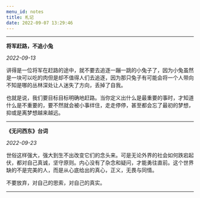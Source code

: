 ```yaml
---
menu_id: notes
title: 札记
date: 2022-09-07 13:29:46
---
```


---

**将军赶路，不追小兔**

*2022-09-13*

讲得是一位将军在赶路的途中，就不要去追逐一蹦一跳的小兔子了，因为小兔虽然是一块可以吃的肉但是却不值得人们去追逐，因为那只兔子有可能会将一个人带向不知是哪的丛林深处让人迷失了方向，丢掉了自我。

也就是说，我们要目标目标明确地赶路。当你定义出什么是最重要的事时，才知道什么是不重要的，要不然就会被小事绊住，走走停停，甚至都会忘了最初的梦想，抑或是离梦想越来越远。

---

**《无问西东》台词**

*2022-09-23*

世俗这样强大，强大到生不出改变它们的念头来。可是无论外界的社会如何跌宕起伏，都对自己真诚，坚守原则。内心没有了杂念和疑问，才能勇往直前。这个世界缺的不是完美的人，而是从心底给出的真心，正义，无畏与同情。

不要放弃，对自己的思索，对自己的真实。

---